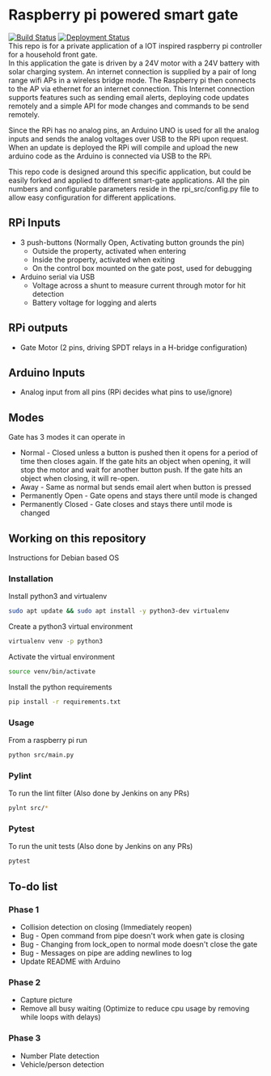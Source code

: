 # Raspberry pi powered smart gate
[![Build Status](http://jenkins.thorpe.engineering:8080/buildStatus/icon?job=smart_gate%2Fmaster&subject=build%20status)](http://jenkins.thorpe.engineering:8080/job/smart_gate/job/master/) 
[![Deployment Status](http://jenkins.thorpe.engineering:8080/buildStatus/icon?job=smart-gate-deploy&subject=deployment%20status)](http://jenkins.thorpe.engineering:8080/job/smart-gate-deploy/)  
This repo is for a private application of a IOT inspired raspberry pi controller for a household front gate.  
In this application the gate is driven by a 24V motor with a 24V battery with solar charging system. 
An internet connection is supplied by a pair of long range wifi APs in a wireless bridge mode. The Raspberry pi then connects to the AP via ethernet for an internet connection. This Internet connection supports features such as sending email alerts, deploying code updates remotely and a simple API for mode changes and commands to be send remotely.

Since the RPi has no analog pins, an Arduino UNO is used for all the analog inputs and sends the analog voltages over USB to the RPi upon request.
When an update is deployed the RPi will compile and upload the new arduino code as the Arduino is connected via USB to the RPi.

This repo code is designed around this specific application, but could be easily forked and applied to different smart-gate applications.
All the pin numbers and configurable parameters reside in the rpi_src/config.py file to allow easy configuration for different applications.

## RPi Inputs
* 3 push-buttons (Normally Open, Activating button grounds the pin)
  * Outside the property, activated when entering
  * Inside the property, activated when exiting
  * On the control box mounted on the gate post, used for debugging
* Arduino serial via USB
  * Voltage across a shunt to measure current through motor for hit detection
  * Battery voltage for logging and alerts

## RPi outputs
* Gate Motor (2 pins, driving SPDT relays in a H-bridge configuration)

## Arduino Inputs
* Analog input from all pins (RPi decides what pins to use/ignore)

## Modes
Gate has 3 modes it can operate in
  * Normal - Closed unless a button is pushed then it opens for a period of time then closes again.
    If the gate hits an object when opening, it will stop the motor and wait for another button push.
    If the gate hits an object when closing, it will re-open.
  * Away - Same as normal but sends email alert when button is pressed
  * Permanently Open - Gate opens and stays there until mode is changed
  * Permanently Closed - Gate closes and stays there until mode is changed
  
## Working on this repository
Instructions for Debian based OS
### Installation
Install python3 and virtualenv
```bash
sudo apt update && sudo apt install -y python3-dev virtualenv
```

Create a python3 virtual environment
```bash
virtualenv venv -p python3
```

Activate the virtual environment
```bash
source venv/bin/activate
```

Install the python requirements
```bash
pip install -r requirements.txt
```

### Usage
From a raspberry pi run
```bash
python src/main.py
```

### Pylint
To run the lint filter (Also done by Jenkins on any PRs)
```bash
pylnt src/*
```

### Pytest
To run the unit tests (Also done by Jenkins on any PRs)
```bash
pytest
```

## To-do list
### Phase 1
* Collision detection on closing (Immediately reopen)
* Bug - Open command from pipe doesn't work when gate is closing
* Bug - Changing from lock_open to normal mode doesn't close the gate
* Bug - Messages on pipe are adding newlines to log
* Update README with Arduino

### Phase 2
* Capture picture
* Remove all busy waiting (Optimize to reduce cpu usage by removing while loops with delays)

### Phase 3
* Number Plate detection
* Vehicle/person detection
